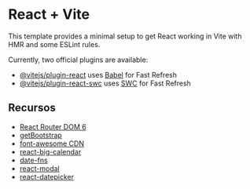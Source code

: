 # React + Vite

This template provides a minimal setup to get React working in Vite with HMR and some ESLint rules.

Currently, two official plugins are available:

- [@vitejs/plugin-react](https://github.com/vitejs/vite-plugin-react/blob/main/packages/plugin-react/README.md) uses [Babel](https://babeljs.io/) for Fast Refresh
- [@vitejs/plugin-react-swc](https://github.com/vitejs/vite-plugin-react-swc) uses [SWC](https://swc.rs/) for Fast Refresh

## Recursos 

- [React Router DOM 6]()
- [getBootstrap]()
- [font-awesome CDN](https://cdnjs.com/libraries/font-awesome)
- [react-big-calendar](https://www.npmjs.com/package/react-big-calendar)
- [date-fns]()
- [react-modal](https://www.npmjs.com/package/react-modal)
- [react-datepicker](https://www.npmjs.com/package/react-datepicker)